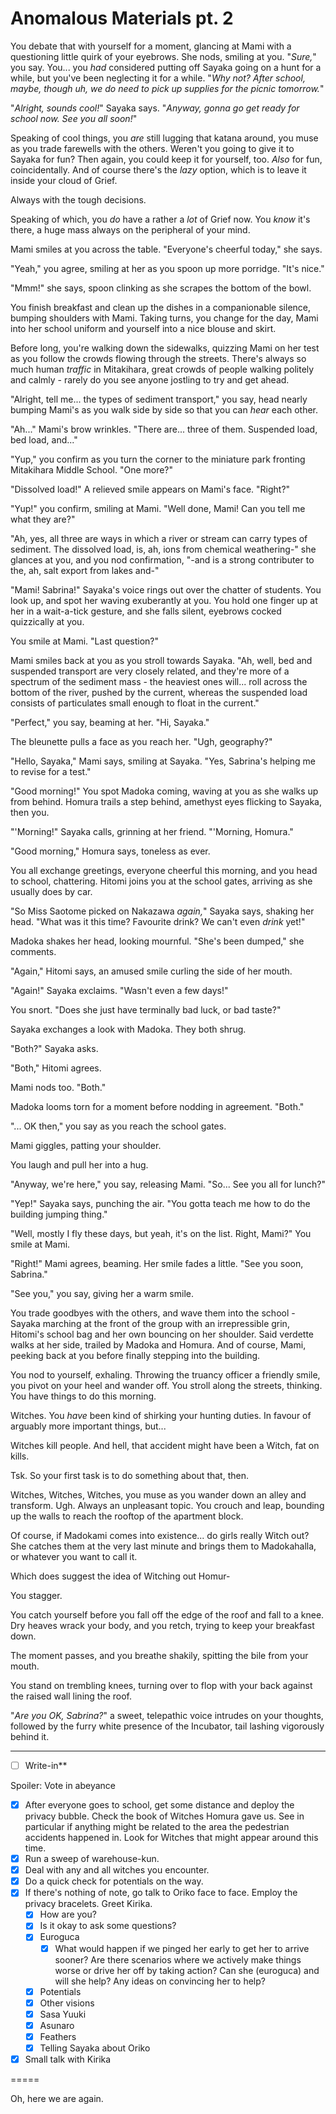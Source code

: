 # Anomalous Materials pt. 2

You debate that with yourself for a moment, glancing at Mami with a questioning little quirk of your eyebrows. She nods, smiling at you. "*Sure,*" you say. You... you *had* considered putting off Sayaka going on a hunt for a while, but you've been neglecting it for a while. "*Why not? After school, maybe, though uh, we do need to pick up supplies for the picnic tomorrow.*"

"*Alright, sounds cool!*" Sayaka says. "*Anyway, gonna go get ready for school now. See you all soon!*"

Speaking of cool things, you *are* still lugging that katana around, you muse as you trade farewells with the others. Weren't you going to give it to Sayaka for fun? Then again, you could keep it for yourself, too. *Also* for fun, coincidentally. And of course there's the *lazy* option, which is to leave it inside your cloud of Grief.

Always with the tough decisions.

Speaking of which, you *do* have a rather a *lot* of Grief now. You *know* it's there, a huge mass always on the peripheral of your mind.

Mami smiles at you across the table. "Everyone's cheerful today," she says.

"Yeah," you agree, smiling at her as you spoon up more porridge. "It's nice."

"Mmm!" she says, spoon clinking as she scrapes the bottom of the bowl.

You finish breakfast and clean up the dishes in a companionable silence, bumping shoulders with Mami. Taking turns, you change for the day, Mami into her school uniform and yourself into a nice blouse and skirt.

Before long, you're walking down the sidewalks, quizzing Mami on her test as you follow the crowds flowing through the streets. There's always so much human *traffic* in Mitakihara, great crowds of people walking politely and calmly - rarely do you see anyone jostling to try and get ahead.

"Alright, tell me... the types of sediment transport," you say, head nearly bumping Mami's as you walk side by side so that you can *hear* each other.

"Ah..." Mami's brow wrinkles. "There are... three of them. Suspended load, bed load, and..."

"Yup," you confirm as you turn the corner to the miniature park fronting Mitakihara Middle School. "One more?"

"Dissolved load!" A relieved smile appears on Mami's face. "Right?"

"Yup!" you confirm, smiling at Mami. "Well done, Mami! Can you tell me what they are?"

"Ah, yes, all three are ways in which a river or stream can carry types of sediment. The dissolved load, is, ah, ions from chemical weathering-" she glances at you, and you nod confirmation, "-and is a strong contributer to the, ah, salt export from lakes and-"

"Mami! Sabrina!" Sayaka's voice rings out over the chatter of students. You look up, and spot her waving exuberantly at you. You hold one finger up at her in a wait-a-tick gesture, and she falls silent, eyebrows cocked quizzically at you.

You smile at Mami. "Last question?"

Mami smiles back at you as you stroll towards Sayaka. "Ah, well, bed and suspended transport are very closely related, and they're more of a spectrum of the sediment mass - the heaviest ones will... roll across the bottom of the river, pushed by the current, whereas the suspended load consists of particulates small enough to float in the current."

"Perfect," you say, beaming at her. "Hi, Sayaka."

The bleunette pulls a face as you reach her. "Ugh, geography?"

"Hello, Sayaka," Mami says, smiling at Sayaka. "Yes, Sabrina's helping me to revise for a test."

"Good morning!" You spot Madoka coming, waving at you as she walks up from behind. Homura trails a step behind, amethyst eyes flicking to Sayaka, then you.

"'Morning!" Sayaka calls, grinning at her friend. "'Morning, Homura."

"Good morning," Homura says, toneless as ever.

You all exchange greetings, everyone cheerful this morning, and you head to school, chattering. Hitomi joins you at the school gates, arriving as she usually does by car.

"So Miss Saotome picked on Nakazawa *again,*" Sayaka says, shaking her head. "What was it this time? Favourite drink? We can't even *drink* yet!"

Madoka shakes her head, looking mournful. "She's been dumped," she comments.

"Again," Hitomi says, an amused smile curling the side of her mouth.

"Again!" Sayaka exclaims. "Wasn't even a few days!"

You snort. "Does she just have terminally bad luck, or bad taste?"

Sayaka exchanges a look with Madoka. They both shrug.

"Both?" Sayaka asks.

"Both," Hitomi agrees.

Mami nods too. "Both."

Madoka looms torn for a moment before nodding in agreement. "Both."

"... OK then," you say as you reach the school gates.

Mami giggles, patting your shoulder.

You laugh and pull her into a hug.

"Anyway, we're here," you say, releasing Mami. "So... See you all for lunch?"

"Yep!" Sayaka says, punching the air. "You gotta teach me how to do the building jumping thing."

"Well, mostly I fly these days, but yeah, it's on the list. Right, Mami?" You smile at Mami.

"Right!" Mami agrees, beaming. Her smile fades a little. "See you soon, Sabrina."

"See you," you say, giving her a warm smile.

You trade goodbyes with the others, and wave them into the school - Sayaka marching at the front of the group with an irrepressible grin, Hitomi's school bag and her own bouncing on her shoulder. Said verdette walks at her side, trailed by Madoka and Homura. And of course, Mami, peeking back at you before finally stepping into the building.

You nod to yourself, exhaling. Throwing the truancy officer a friendly smile, you pivot on your heel and wander off. You stroll along the streets, thinking. You have things to do this morning.

Witches. You *have* been kind of shirking your hunting duties. In favour of arguably more important things, but...

Witches kill people. And hell, that accident might have been a Witch, fat on kills.

Tsk. So your first task is to do something about that, then.

Witches, Witches, Witches, you muse as you wander down an alley and transform. Ugh. Always an unpleasant topic. You crouch and leap, bounding up the walls to reach the rooftop of the apartment block.

Of course, if Madokami comes into existence... do girls really Witch out? She catches them at the very last minute and brings them to Madokahalla, or whatever you want to call it.

Which does suggest the idea of Witching out Homur-

You stagger.

You catch yourself before you fall off the edge of the roof and fall to a knee. Dry heaves wrack your body, and you retch, trying to keep your breakfast down.

The moment passes, and you breathe shakily, spitting the bile from your mouth.

You stand on trembling knees, turning over to flop with your back against the raised wall lining the roof.

"*Are you OK, Sabrina?*" a sweet, telepathic voice intrudes on your thoughts, followed by the furry white presence of the Incubator, tail lashing vigorously behind it.

---

- [ ] Write-in**

Spoiler: Vote in abeyance

- [x] After everyone goes to school, get some distance and deploy the privacy bubble. Check the book of Witches Homura gave us. See in particular if anything might be related to the area the pedestrian accidents happened in. Look for Witches that might appear around this time.
- [x] Run a sweep of warehouse-kun.
- [x] Deal with any and all witches you encounter.
- [x] Do a quick check for potentials on the way.
- [x] If there's nothing of note, go talk to Oriko face to face. Employ the privacy bracelets. Greet Kirika.
  - [x] How are you?
  - [x] Is it okay to ask some questions?
  - [x] Euroguca
    - [x] What would happen if we pinged her early to get her to arrive sooner? Are there scenarios where we actively make things worse or drive her off by taking action? Can she (euroguca) and will she help? Any ideas on convincing her to help?
  - [x] Potentials
  - [x] Other visions
  - [x] Sasa Yuuki
  - [x] Asunaro
  - [x] Feathers
  - [x] Telling Sayaka about Oriko
- [x] Small talk with Kirika

\=====​

Oh, here we are again.
